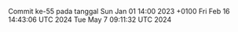 Commit ke-55 pada tanggal Sun Jan 01 14:00 2023 +0100
Fri Feb 16 14:43:06 UTC 2024
Tue May  7 09:11:32 UTC 2024
